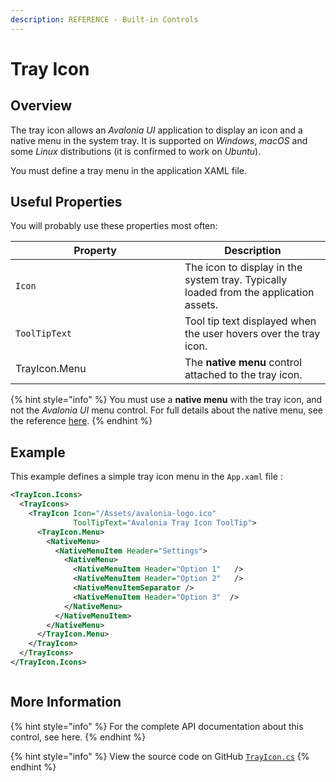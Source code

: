 ```yaml
---
description: REFERENCE - Built-in Controls
---
```


# Tray Icon

## Overview

The tray icon allows an _Avalonia UI_ application to display an icon and a native menu in the system tray. It is supported on _Windows_, _macOS_ and some _Linux_ distributions (it is confirmed to work on _Ubuntu_).

You must define a tray menu in the application XAML file.

## Useful Properties

You will probably use these properties most often:

<table><thead><tr><th width="255">Property</th><th>Description</th></tr></thead><tbody><tr><td><code>Icon</code></td><td>The icon to display in the system tray. Typically loaded from the application assets.</td></tr><tr><td><code>ToolTipText</code></td><td>Tool tip text displayed when the user hovers over the tray icon.</td></tr><tr><td>TrayIcon.Menu</td><td>The <strong>native menu</strong> control attached to the tray icon.</td></tr></tbody></table>

{% hint style="info" %}
You must use a **native menu** with the tray icon, and not the _Avalonia UI_ menu control. For full details about the native menu, see the reference [here](../nativemenu.md).&#x20;
{% endhint %}

## Example

This example defines a simple tray icon menu in the `App.xaml` file :

```xml
<TrayIcon.Icons>
  <TrayIcons>
    <TrayIcon Icon="/Assets/avalonia-logo.ico" 
              ToolTipText="Avalonia Tray Icon ToolTip">
      <TrayIcon.Menu>
        <NativeMenu>
          <NativeMenuItem Header="Settings">
            <NativeMenu>
              <NativeMenuItem Header="Option 1"   />
              <NativeMenuItem Header="Option 2"   />
              <NativeMenuItemSeparator />
              <NativeMenuItem Header="Option 3"  />
            </NativeMenu>
          </NativeMenuItem>
        </NativeMenu>
      </TrayIcon.Menu>
    </TrayIcon>
  </TrayIcons>
</TrayIcon.Icons>
```

<figure><img src="../../../.gitbook/assets/tray.gif" alt=""><figcaption></figcaption></figure>

## More Information

{% hint style="info" %}
For the complete API documentation about this control, see here.
{% endhint %}

{% hint style="info" %}
View the source code on GitHub [`TrayIcon.cs`](https://github.com/AvaloniaUI/Avalonia/blob/master/src/Avalonia.Controls/TrayIcon.cs)
{% endhint %}



